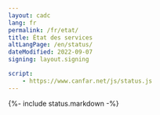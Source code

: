 ```yaml
---
layout: cadc
lang: fr
permalink: /fr/etat/
title: État des services
altLangPage: /en/status/
dateModified: 2022-09-07
signing: layout.signing

script:
    - https://www.canfar.net/js/status.js
---
```


{%- include status.markdown -%}
